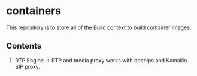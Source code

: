 # containers

This repository is to store all of the Build context to build container images.

## Contents 

1. RTP Engine 
-> RTP and media proxy works with openips and Kamailio SIP proxy.



